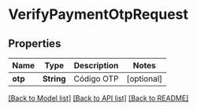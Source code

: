 # VerifyPaymentOtpRequest

## Properties
Name | Type | Description | Notes
------------ | ------------- | ------------- | -------------
**otp** | **String** | Código OTP | [optional] 

[[Back to Model list]](../README.md#documentation-for-models) [[Back to API list]](../README.md#documentation-for-api-endpoints) [[Back to README]](../README.md)


